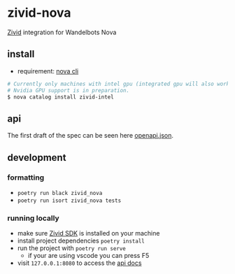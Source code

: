 # zivid-nova

[Zivid](https://www.zivid.com/de/) integration for Wandelbots Nova

## install

* requirement: [nova cli](https://github.com/wandelbotsgmbh/wabocli)

```bash
# Currently only machines with intel gpu (integrated gpu will also work) are supported with Nova.
# Nvidia GPU support is in preparation.
$ nova catalog install zivid-intel
```

## api

The first draft of the spec can be seen here [openapi.json](openapi.json).

## development

### formatting

* `poetry run black zivid_nova`
* `poetry run isort zivid_nova tests`

### running locally

* make sure [Zivid SDK](https://support.zivid.com/en/latest/index.html) is installed on your machine 
* install project dependencies `poetry install`
* run the project with `poetry run serve`
    * if your are using vscode you can press F5
* visit `127.0.0.1:8080` to access the [api docs](openapi.json)
